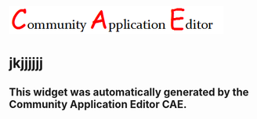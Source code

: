 ![CAE](https://github.com/CAETESTRWTH/CAE-Deployment-Temp/blob/gh-pages/frontendComponent-4/img/logo.png)  

jkjjjjjj
===================


This widget was automatically generated by the Community Application Editor CAE.  
---------------
